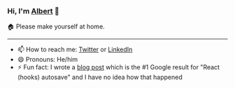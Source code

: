 ### Hi, I'm [Albert](https://albertqm.github.io/) 👋

🏠 Please make yourself at home.

----

- 📫 How to reach me: [Twitter](https://twitter.com/albe_moro) or [LinkedIn](https://uk.linkedin.com/in/alberto-morabito-299320155)
- 😄 Pronouns: He/him
- ⚡ Fun fact: I wrote a [blog post](https://www.synthace.com/autosave-with-react-hooks/) which is the #1 Google result for "React (hooks) autosave" and I have no idea how that happened

<!--
**AlbertQM/AlbertQM** is a ✨ _special_ ✨ repository because its `README.md` (this file) appears on your GitHub profile.

Here are some ideas to get you started:

- 🔭 I’m currently working on ...
- 🌱 I’m currently learning ...
- 👯 I’m looking to collaborate on ...
- 🤔 I’m looking for help with ...
- 💬 Ask me about ...
- 📫 How to reach me: ...
- 😄 Pronouns: ...
- ⚡ Fun fact: ...
-->
